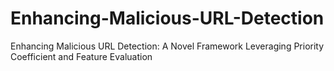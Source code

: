 # Enhancing-Malicious-URL-Detection
Enhancing Malicious URL Detection: A Novel Framework Leveraging Priority Coefficient and Feature Evaluation
